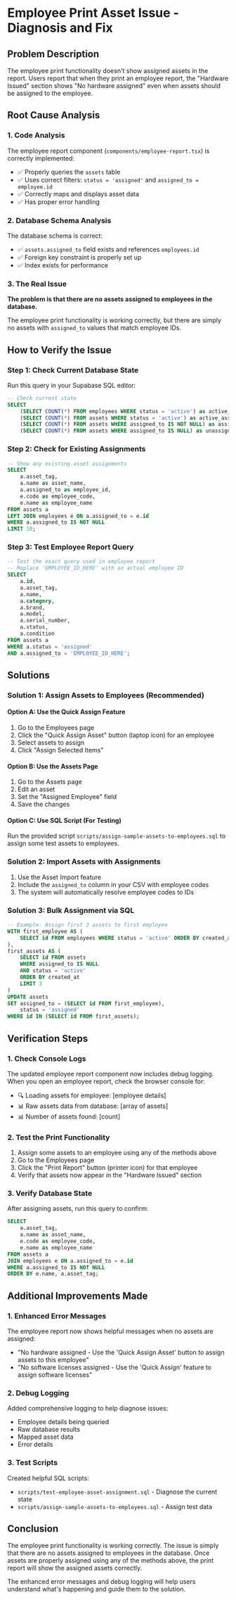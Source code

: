 # Employee Print Asset Issue - Diagnosis and Fix

## Problem Description
The employee print functionality doesn't show assigned assets in the report. Users report that when they print an employee report, the "Hardware Issued" section shows "No hardware assigned" even when assets should be assigned to the employee.

## Root Cause Analysis

### 1. Code Analysis
The employee report component (`components/employee-report.tsx`) is correctly implemented:
- ✅ Properly queries the `assets` table
- ✅ Uses correct filters: `status = 'assigned'` and `assigned_to = employee.id`
- ✅ Correctly maps and displays asset data
- ✅ Has proper error handling

### 2. Database Schema Analysis
The database schema is correct:
- ✅ `assets.assigned_to` field exists and references `employees.id`
- ✅ Foreign key constraint is properly set up
- ✅ Index exists for performance

### 3. The Real Issue
**The problem is that there are no assets assigned to employees in the database.**

The employee print functionality is working correctly, but there are simply no assets with `assigned_to` values that match employee IDs.

## How to Verify the Issue

### Step 1: Check Current Database State
Run this query in your Supabase SQL editor:

```sql
-- Check current state
SELECT 
    (SELECT COUNT(*) FROM employees WHERE status = 'active') as active_employees,
    (SELECT COUNT(*) FROM assets WHERE status = 'active') as active_assets,
    (SELECT COUNT(*) FROM assets WHERE assigned_to IS NOT NULL) as assigned_assets,
    (SELECT COUNT(*) FROM assets WHERE assigned_to IS NULL) as unassigned_assets;
```

### Step 2: Check for Existing Assignments
```sql
-- Show any existing asset assignments
SELECT 
    a.asset_tag,
    a.name as asset_name,
    a.assigned_to as employee_id,
    e.code as employee_code,
    e.name as employee_name
FROM assets a
LEFT JOIN employees e ON a.assigned_to = e.id
WHERE a.assigned_to IS NOT NULL
LIMIT 10;
```

### Step 3: Test Employee Report Query
```sql
-- Test the exact query used in employee report
-- Replace 'EMPLOYEE_ID_HERE' with an actual employee ID
SELECT 
    a.id,
    a.asset_tag,
    a.name,
    a.category,
    a.brand,
    a.model,
    a.serial_number,
    a.status,
    a.condition
FROM assets a
WHERE a.status = 'assigned'
AND a.assigned_to = 'EMPLOYEE_ID_HERE';
```

## Solutions

### Solution 1: Assign Assets to Employees (Recommended)

#### Option A: Use the Quick Assign Feature
1. Go to the Employees page
2. Click the "Quick Assign Asset" button (laptop icon) for an employee
3. Select assets to assign
4. Click "Assign Selected Items"

#### Option B: Use the Assets Page
1. Go to the Assets page
2. Edit an asset
3. Set the "Assigned Employee" field
4. Save the changes

#### Option C: Use SQL Script (For Testing)
Run the provided script `scripts/assign-sample-assets-to-employees.sql` to assign some test assets to employees.

### Solution 2: Import Assets with Assignments
1. Use the Asset Import feature
2. Include the `assigned_to` column in your CSV with employee codes
3. The system will automatically resolve employee codes to IDs

### Solution 3: Bulk Assignment via SQL
```sql
-- Example: Assign first 3 assets to first employee
WITH first_employee AS (
    SELECT id FROM employees WHERE status = 'active' ORDER BY created_at LIMIT 1
),
first_assets AS (
    SELECT id FROM assets 
    WHERE assigned_to IS NULL 
    AND status = 'active' 
    ORDER BY created_at 
    LIMIT 3
)
UPDATE assets 
SET assigned_to = (SELECT id FROM first_employee),
    status = 'assigned'
WHERE id IN (SELECT id FROM first_assets);
```

## Verification Steps

### 1. Check Console Logs
The updated employee report component now includes debug logging. When you open an employee report, check the browser console for:
- 🔍 Loading assets for employee: [employee details]
- 📊 Raw assets data from database: [array of assets]
- 📊 Number of assets found: [count]

### 2. Test the Print Functionality
1. Assign some assets to an employee using any of the methods above
2. Go to the Employees page
3. Click the "Print Report" button (printer icon) for that employee
4. Verify that assets now appear in the "Hardware Issued" section

### 3. Verify Database State
After assigning assets, run this query to confirm:
```sql
SELECT 
    a.asset_tag,
    a.name as asset_name,
    e.code as employee_code,
    e.name as employee_name
FROM assets a
JOIN employees e ON a.assigned_to = e.id
WHERE a.assigned_to IS NOT NULL
ORDER BY e.name, a.asset_tag;
```

## Additional Improvements Made

### 1. Enhanced Error Messages
The employee report now shows helpful messages when no assets are assigned:
- "No hardware assigned - Use the 'Quick Assign Asset' button to assign assets to this employee"
- "No software licenses assigned - Use the 'Quick Assign' feature to assign software licenses"

### 2. Debug Logging
Added comprehensive logging to help diagnose issues:
- Employee details being queried
- Raw database results
- Mapped asset data
- Error details

### 3. Test Scripts
Created helpful SQL scripts:
- `scripts/test-employee-asset-assignment.sql` - Diagnose the current state
- `scripts/assign-sample-assets-to-employees.sql` - Assign test data

## Conclusion

The employee print functionality is working correctly. The issue is simply that there are no assets assigned to employees in the database. Once assets are properly assigned using any of the methods above, the print report will show the assigned assets correctly.

The enhanced error messages and debug logging will help users understand what's happening and guide them to the solution.
